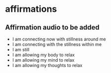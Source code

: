 # affirmations
## Affirmation audio to be added
- I am connecting now with stillness around me
- I am connecting with the stillness within me
- I am still
- I am allowing my body to relax
- I am allowing my mind to relax
- I am allowing my thoughts to relax
